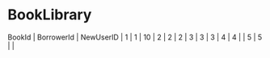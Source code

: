 # BookLibrary
BookId | BorrowerId | NewUserID |
1 | 1 | 10 |
2 | 2 | 2 |
3 | 3 | 3 |
4 | 4 |  |
5 | 5 |  |
